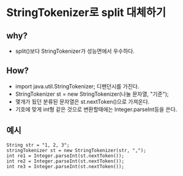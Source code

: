 # StringTokenizer로 split 대체하기

## why?
* split()보다 StringTokenizer가 성능면에서 우수하다.

## How?
* import java.util.StringTokenizer; 디펜던시를 가진다.
* StringTokenizer st = new StringTokenizer(나눌 문자열, "기준");
* 몇개가 됬던 분류된 문자열은 st.nextToken()으로 가져온다.
* 기호에 맞게 int형 같은 것으로 변환할때에는 Integer.parseInt등을 쓴다.

## 예시
```
String str = "1, 2, 3";
stringTokenizer st = new StringTokenizer(str, ",");
int re1 = Integer.parseInt(st.nextToken());
int re2 = Integer.parseInt(st.nextToken());
int re3 = Integer.parseInt(st.nextToken());
```
